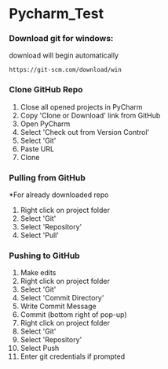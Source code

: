 # Pycharm_Test

### Download git for windows:

download will begin automatically

```
https://git-scm.com/download/win
```

### Clone GitHub Repo
1. Close all opened projects in PyCharm  
2. Copy 'Clone or Download' link from GitHub
3. Open PyCharm
4. Select 'Check out from Version Control'
5. Select 'Git'
6. Paste URL 
7. Clone

### Pulling from GitHub
*For already downloaded repo
1. Right click on project folder
2. Select 'Git'
3. Select 'Repository'
4. Select 'Pull'

### Pushing to GitHub
1. Make edits
2. Right click on project folder
3. Select 'Git'
4. Select 'Commit Directory'
5. Write Commit Message
6. Commit (bottom right of pop-up)
7. Right click on project folder
8. Select 'Git'
9. Select 'Repository'
10. Select Push
11. Enter git credentials if prompted
